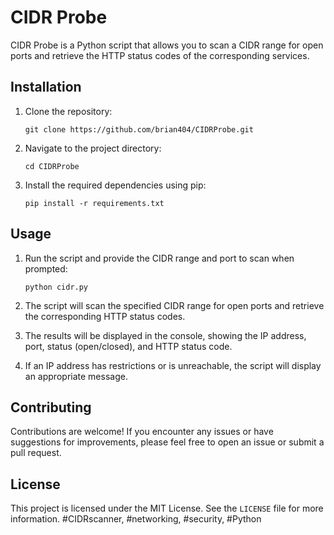 CIDR Probe
==========

CIDR Probe is a Python script that allows you to scan a CIDR range for open ports and retrieve the HTTP status codes of the corresponding services.

Installation
------------

1. Clone the repository:

    ```
    git clone https://github.com/brian404/CIDRProbe.git
    ```

2. Navigate to the project directory:

    ```
    cd CIDRProbe
    ```

3. Install the required dependencies using pip:

    ```
    pip install -r requirements.txt
    ```

Usage
-----

1. Run the script and provide the CIDR range and port to scan when prompted:

    ```
    python cidr.py
    ```

2. The script will scan the specified CIDR range for open ports and retrieve the corresponding HTTP status codes.

3. The results will be displayed in the console, showing the IP address, port, status (open/closed), and HTTP status code.

4. If an IP address has restrictions or is unreachable, the script will display an appropriate message.

Contributing
------------

Contributions are welcome! If you encounter any issues or have suggestions for improvements, please feel free to open an issue or submit a pull request.

License
-------

This project is licensed under the MIT License. See the `LICENSE` file for more information.
#CIDRscanner, #networking, #security, #Python